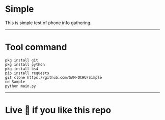 # Simple
This is simple test of phone info gathering.

---

# Tool command
```
pkg install git
pkg install python 
pkg install bs4
pip install requests
git clone https://github.com/SAM-OCHU/Simple
cd Sample
python main.py
```

--- 

# Live 🌟 if you like this repo
